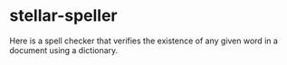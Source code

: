 # stellar-speller
Here is a spell checker that verifies the existence of any given word in a document using a dictionary.
